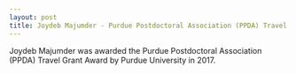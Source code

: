 ```yaml
---
layout: post
title: Joydeb Majumder - Purdue Postdoctoral Association (PPDA) Travel Grant Award
---
```

Joydeb Majumder was awarded the Purdue Postdoctoral Association (PPDA) Travel Grant Award by Purdue University in 2017.
